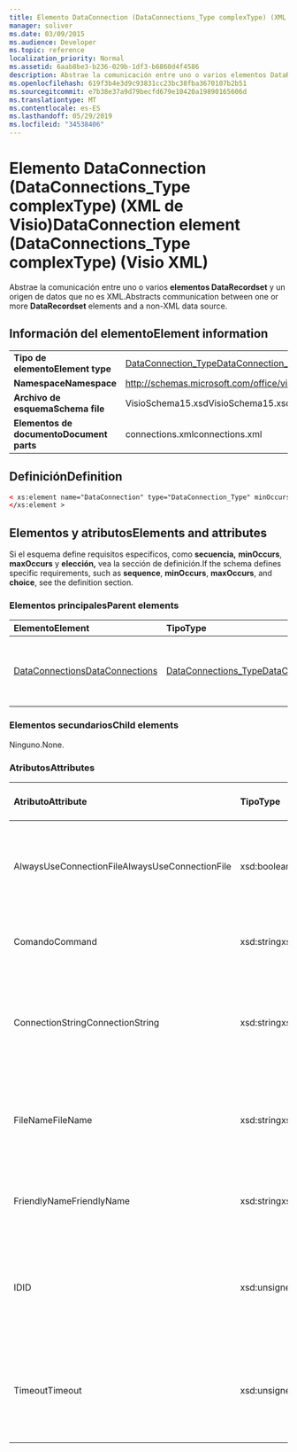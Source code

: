 ```yaml
---
title: Elemento DataConnection (DataConnections_Type complexType) (XML de Visio)
manager: soliver
ms.date: 03/09/2015
ms.audience: Developer
ms.topic: reference
localization_priority: Normal
ms.assetid: 6aab8be3-b236-029b-1df3-b6860d4f4586
description: Abstrae la comunicación entre uno o varios elementos DataRecordset y un origen de datos que no es XML.
ms.openlocfilehash: 619f3b4e3d9c93831cc23bc38fba3670107b2b51
ms.sourcegitcommit: e7b38e37a9d79becfd679e10420a19890165606d
ms.translationtype: MT
ms.contentlocale: es-ES
ms.lasthandoff: 05/29/2019
ms.locfileid: "34538406"
---
```

# <a name="dataconnection-element-dataconnections_type-complextype-visio-xml"></a><span data-ttu-id="91bc2-103">Elemento DataConnection (DataConnections_Type complexType) (XML de Visio)</span><span class="sxs-lookup"><span data-stu-id="91bc2-103">DataConnection element (DataConnections_Type complexType) (Visio XML)</span></span>

<span data-ttu-id="91bc2-104">Abstrae la comunicación entre uno o varios **elementos DataRecordset** y un origen de datos que no es XML.</span><span class="sxs-lookup"><span data-stu-id="91bc2-104">Abstracts communication between one or more **DataRecordset** elements and a non-XML data source.</span></span> 
  
## <a name="element-information"></a><span data-ttu-id="91bc2-105">Información del elemento</span><span class="sxs-lookup"><span data-stu-id="91bc2-105">Element information</span></span>

|||
|:-----|:-----|
|<span data-ttu-id="91bc2-106">**Tipo de elemento**</span><span class="sxs-lookup"><span data-stu-id="91bc2-106">**Element type**</span></span> <br/> |[<span data-ttu-id="91bc2-107">DataConnection_Type</span><span class="sxs-lookup"><span data-stu-id="91bc2-107">DataConnection_Type</span></span>](dataconnection_type-complextypevisio-xml.md) <br/> |
|<span data-ttu-id="91bc2-108">**Namespace**</span><span class="sxs-lookup"><span data-stu-id="91bc2-108">**Namespace**</span></span> <br/> |http://schemas.microsoft.com/office/visio/2012/main  <br/> |
|<span data-ttu-id="91bc2-109">**Archivo de esquema**</span><span class="sxs-lookup"><span data-stu-id="91bc2-109">**Schema file**</span></span> <br/> |<span data-ttu-id="91bc2-110">VisioSchema15.xsd</span><span class="sxs-lookup"><span data-stu-id="91bc2-110">VisioSchema15.xsd</span></span>  <br/> |
|<span data-ttu-id="91bc2-111">**Elementos de documento**</span><span class="sxs-lookup"><span data-stu-id="91bc2-111">**Document parts**</span></span> <br/> |<span data-ttu-id="91bc2-112">connections.xml</span><span class="sxs-lookup"><span data-stu-id="91bc2-112">connections.xml</span></span>  <br/> |
   
## <a name="definition"></a><span data-ttu-id="91bc2-113">Definición</span><span class="sxs-lookup"><span data-stu-id="91bc2-113">Definition</span></span>

```XML
< xs:element name="DataConnection" type="DataConnection_Type" minOccurs="1" maxOccurs="unbounded" >
</xs:element >
```

## <a name="elements-and-attributes"></a><span data-ttu-id="91bc2-114">Elementos y atributos</span><span class="sxs-lookup"><span data-stu-id="91bc2-114">Elements and attributes</span></span>

<span data-ttu-id="91bc2-115">Si el esquema define requisitos específicos, como **secuencia,** **minOccurs**, **maxOccurs** y **elección,** vea la sección de definición.</span><span class="sxs-lookup"><span data-stu-id="91bc2-115">If the schema defines specific requirements, such as **sequence**, **minOccurs**, **maxOccurs**, and **choice**, see the definition section.</span></span> 
  
### <a name="parent-elements"></a><span data-ttu-id="91bc2-116">Elementos principales</span><span class="sxs-lookup"><span data-stu-id="91bc2-116">Parent elements</span></span>

|<span data-ttu-id="91bc2-117">**Elemento**</span><span class="sxs-lookup"><span data-stu-id="91bc2-117">**Element**</span></span>|<span data-ttu-id="91bc2-118">**Tipo**</span><span class="sxs-lookup"><span data-stu-id="91bc2-118">**Type**</span></span>|<span data-ttu-id="91bc2-119">**Descripción**</span><span class="sxs-lookup"><span data-stu-id="91bc2-119">**Description**</span></span>|
|:-----|:-----|:-----|
|[<span data-ttu-id="91bc2-120">DataConnections</span><span class="sxs-lookup"><span data-stu-id="91bc2-120">DataConnections</span></span>](dataconnections-elementvisio-xml.md) <br/> |[<span data-ttu-id="91bc2-121">DataConnections_Type</span><span class="sxs-lookup"><span data-stu-id="91bc2-121">DataConnections_Type</span></span>](dataconnections_type-complextypevisio-xml.md) <br/> |<span data-ttu-id="91bc2-122">Contiene los **elementos DataConnection** del documento.</span><span class="sxs-lookup"><span data-stu-id="91bc2-122">Contains the **DataConnection** elements for the document.</span></span>  <br/> |
   
### <a name="child-elements"></a><span data-ttu-id="91bc2-123">Elementos secundarios</span><span class="sxs-lookup"><span data-stu-id="91bc2-123">Child elements</span></span>

<span data-ttu-id="91bc2-124">Ninguno.</span><span class="sxs-lookup"><span data-stu-id="91bc2-124">None.</span></span>
  
### <a name="attributes"></a><span data-ttu-id="91bc2-125">Atributos</span><span class="sxs-lookup"><span data-stu-id="91bc2-125">Attributes</span></span>

|<span data-ttu-id="91bc2-126">**Atributo**</span><span class="sxs-lookup"><span data-stu-id="91bc2-126">**Attribute**</span></span>|<span data-ttu-id="91bc2-127">**Tipo**</span><span class="sxs-lookup"><span data-stu-id="91bc2-127">**Type**</span></span>|<span data-ttu-id="91bc2-128">**Obligatorio**</span><span class="sxs-lookup"><span data-stu-id="91bc2-128">**Required**</span></span>|<span data-ttu-id="91bc2-129">**Descripción**</span><span class="sxs-lookup"><span data-stu-id="91bc2-129">**Description**</span></span>|<span data-ttu-id="91bc2-130">**Posibles valores**</span><span class="sxs-lookup"><span data-stu-id="91bc2-130">**Possible values**</span></span>|
|:-----|:-----|:-----|:-----|:-----|
|<span data-ttu-id="91bc2-131">AlwaysUseConnectionFile</span><span class="sxs-lookup"><span data-stu-id="91bc2-131">AlwaysUseConnectionFile</span></span>  <br/> |<span data-ttu-id="91bc2-132">xsd:boolean</span><span class="sxs-lookup"><span data-stu-id="91bc2-132">xsd:boolean</span></span>  <br/> |<span data-ttu-id="91bc2-133">opcional</span><span class="sxs-lookup"><span data-stu-id="91bc2-133">optional</span></span>  <br/> |<span data-ttu-id="91bc2-134">El valor predeterminado es False.</span><span class="sxs-lookup"><span data-stu-id="91bc2-134">The default value is false.</span></span> <span data-ttu-id="91bc2-135">Para obtener más información, vea los Comentarios.</span><span class="sxs-lookup"><span data-stu-id="91bc2-135">See Remarks for more information.</span></span>  <br/> |<span data-ttu-id="91bc2-136">Valores del tipo xsd:boolean.</span><span class="sxs-lookup"><span data-stu-id="91bc2-136">Values of the xsd:boolean type.</span></span>  <br/> |
|<span data-ttu-id="91bc2-137">Comando</span><span class="sxs-lookup"><span data-stu-id="91bc2-137">Command</span></span>  <br/> |<span data-ttu-id="91bc2-138">xsd:string</span><span class="sxs-lookup"><span data-stu-id="91bc2-138">xsd:string</span></span>  <br/> |<span data-ttu-id="91bc2-139">opcional</span><span class="sxs-lookup"><span data-stu-id="91bc2-139">optional</span></span>  <br/> |<span data-ttu-id="91bc2-140">Cadena de comandos usada para consultar el origen de datos.</span><span class="sxs-lookup"><span data-stu-id="91bc2-140">The command string used to query the data source.</span></span>  <br/> |<span data-ttu-id="91bc2-141">Valores del tipo xsd:string.</span><span class="sxs-lookup"><span data-stu-id="91bc2-141">Values of the xsd:string type.</span></span>  <br/> |
|<span data-ttu-id="91bc2-142">ConnectionString</span><span class="sxs-lookup"><span data-stu-id="91bc2-142">ConnectionString</span></span>  <br/> |<span data-ttu-id="91bc2-143">xsd:string</span><span class="sxs-lookup"><span data-stu-id="91bc2-143">xsd:string</span></span>  <br/> |<span data-ttu-id="91bc2-144">opcional</span><span class="sxs-lookup"><span data-stu-id="91bc2-144">optional</span></span>  <br/> |<span data-ttu-id="91bc2-145">Cadena de conexión que define los parámetros necesarios para conectarse a un origen de datos.</span><span class="sxs-lookup"><span data-stu-id="91bc2-145">The connection string that defines the parameters necessary to connect to a data source.</span></span>  <br/> |<span data-ttu-id="91bc2-146">Valores del tipo xsd:string.</span><span class="sxs-lookup"><span data-stu-id="91bc2-146">Values of the xsd:string type.</span></span>  <br/> |
|<span data-ttu-id="91bc2-147">FileName</span><span class="sxs-lookup"><span data-stu-id="91bc2-147">FileName</span></span>  <br/> |<span data-ttu-id="91bc2-148">xsd:string</span><span class="sxs-lookup"><span data-stu-id="91bc2-148">xsd:string</span></span>  <br/> |<span data-ttu-id="91bc2-149">necesario</span><span class="sxs-lookup"><span data-stu-id="91bc2-149">required</span></span>  <br/> |<span data-ttu-id="91bc2-150">Nombre del archivo de conexión.</span><span class="sxs-lookup"><span data-stu-id="91bc2-150">The name of the connection file.</span></span> <span data-ttu-id="91bc2-151">Para obtener más información, vea los Comentarios.</span><span class="sxs-lookup"><span data-stu-id="91bc2-151">See Remarks for more information.</span></span>  <br/> |<span data-ttu-id="91bc2-152">Valores del tipo xsd:string.</span><span class="sxs-lookup"><span data-stu-id="91bc2-152">Values of the xsd:string type.</span></span>  <br/> |
|<span data-ttu-id="91bc2-153">FriendlyName</span><span class="sxs-lookup"><span data-stu-id="91bc2-153">FriendlyName</span></span>  <br/> |<span data-ttu-id="91bc2-154">xsd:string</span><span class="sxs-lookup"><span data-stu-id="91bc2-154">xsd:string</span></span>  <br/> |<span data-ttu-id="91bc2-155">opcional</span><span class="sxs-lookup"><span data-stu-id="91bc2-155">optional</span></span>  <br/> |<span data-ttu-id="91bc2-156">Un nombre proporcionado por el usuario para la conexión de datos.</span><span class="sxs-lookup"><span data-stu-id="91bc2-156">A user provided name for the data connection.</span></span>  <br/> |<span data-ttu-id="91bc2-157">Valores del tipo xsd:string.</span><span class="sxs-lookup"><span data-stu-id="91bc2-157">Values of the xsd:string type.</span></span>  <br/> |
|<span data-ttu-id="91bc2-158">ID</span><span class="sxs-lookup"><span data-stu-id="91bc2-158">ID</span></span>  <br/> |<span data-ttu-id="91bc2-159">xsd:unsignedInt</span><span class="sxs-lookup"><span data-stu-id="91bc2-159">xsd:unsignedInt</span></span>  <br/> |<span data-ttu-id="91bc2-160">necesario</span><span class="sxs-lookup"><span data-stu-id="91bc2-160">required</span></span>  <br/> |<span data-ttu-id="91bc2-161">Identificador asignado por Visio para una conexión determinada, único dentro del documento.</span><span class="sxs-lookup"><span data-stu-id="91bc2-161">The ID assigned by Visio for a given connection, unique within the document.</span></span>  <br/> |<span data-ttu-id="91bc2-162">Valores del tipo xsd:unsignedInt.</span><span class="sxs-lookup"><span data-stu-id="91bc2-162">Values of the xsd:unsignedInt type.</span></span>  <br/> |
|<span data-ttu-id="91bc2-163">Timeout</span><span class="sxs-lookup"><span data-stu-id="91bc2-163">Timeout</span></span>  <br/> |<span data-ttu-id="91bc2-164">xsd:unsignedInt</span><span class="sxs-lookup"><span data-stu-id="91bc2-164">xsd:unsignedInt</span></span>  <br/> |<span data-ttu-id="91bc2-165">opcional</span><span class="sxs-lookup"><span data-stu-id="91bc2-165">optional</span></span>  <br/> |<span data-ttu-id="91bc2-166">Tiempo de espera en minutos al intentar establecer una conexión antes de finalizar el intento.</span><span class="sxs-lookup"><span data-stu-id="91bc2-166">The wait time in minutes while trying to establish a connection before terminating the attempt.</span></span>  <br/> |<span data-ttu-id="91bc2-167">Valores del tipo xsd:unsignedInt.</span><span class="sxs-lookup"><span data-stu-id="91bc2-167">Values of the xsd:unsignedInt type.</span></span>  <br/> |
   

